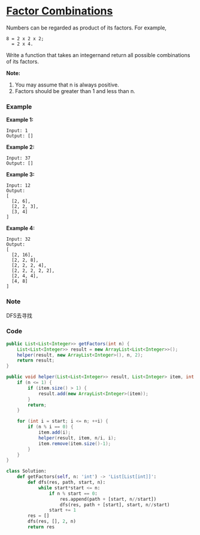 # [Factor Combinations](https://leetcode.com/problems/factor-combinations/description/)

Numbers can be regarded as product of its factors. For example,

```
8 = 2 x 2 x 2;
  = 2 x 4.
```

Write a function that takes an integernand return all possible combinations of its factors.

**Note:**

1. You may assume that n is always positive.
2. Factors should be greater than 1 and less than n.

### Example

**Example 1:**

```
Input: 1
Output: []
```

**Example 2:**

```
Input: 37
Output: []
```

**Example 3:**

```
Input: 12
Output:
[
  [2, 6],
  [2, 2, 3],
  [3, 4]
]
```

**Example 4:**

```
Input: 32
Output:
[
  [2, 16],
  [2, 2, 8],
  [2, 2, 2, 4],
  [2, 2, 2, 2, 2],
  [2, 4, 4],
  [4, 8]
]
```

### Note

DFS去寻找

### Code

```java
public List<List<Integer>> getFactors(int n) {
    List<List<Integer>> result = new ArrayList<List<Integer>>();
    helper(result, new ArrayList<Integer>(), n, 2);
    return result;
}

public void helper(List<List<Integer>> result, List<Integer> item, int n, int start){
    if (n <= 1) {
        if (item.size() > 1) {
            result.add(new ArrayList<Integer>(item));
        }
        return;
    }

    for (int i = start; i <= n; ++i) {
        if (n % i == 0) {
            item.add(i);
            helper(result, item, n/i, i);
            item.remove(item.size()-1);
        }
    }
}
```

```py
class Solution:
    def getFactors(self, n: 'int') -> 'List[List[int]]':
        def dfs(res, path, start, n):
            while start*start <= n:
                if n % start == 0:
                    res.append(path + [start, n//start])
                    dfs(res, path + [start], start, n//start)
                start += 1
        res = []
        dfs(res, [], 2, n)
        return res    
```



